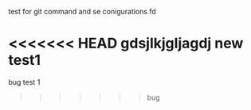 test for git command
and se conigurations
fd

<<<<<<< HEAD
gdsjlkjgljagdj
new test1
=======
bug test 1
>>>>>>> bug


